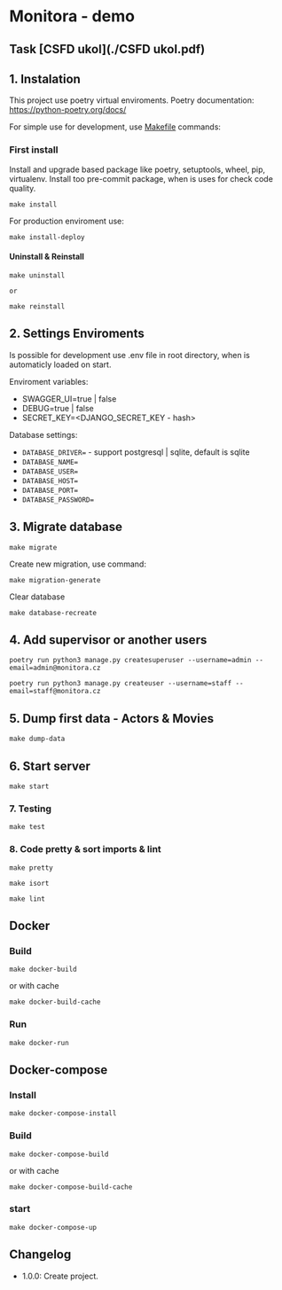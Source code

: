 # Monitora - demo

## Task [CSFD ukol](./CSFD ukol.pdf)


## 1. Instalation
This project use poetry virtual enviroments. Poetry documentation: https://python-poetry.org/docs/

For simple use for development, use [Makefile](./Makefile) commands:

### First install
Install and upgrade based package like poetry, setuptools, wheel, pip, virtualenv.
Install too pre-commit package, when is uses for check code quality.

```
make install
```

For production enviroment use:
```
make install-deploy
```

#### Uninstall & Reinstall
```
make uninstall

or

make reinstall
```

## 2. Settings Enviroments
Is possible for development use .env file in root directory, when is automaticly loaded on start.

Enviroment variables:
* SWAGGER_UI=true | false
* DEBUG=true | false
* SECRET_KEY=<DJANGO_SECRET_KEY - hash>

Database settings:
* `DATABASE_DRIVER=` - support postgresql | sqlite, default is sqlite
* `DATABASE_NAME=`
* `DATABASE_USER=`
* `DATABASE_HOST=`
* `DATABASE_PORT=`
* `DATABASE_PASSWORD=`



## 3. Migrate database
```
make migrate
```

Create new migration, use command:
```
make migration-generate
```

Clear database
```
make database-recreate
```

## 4. Add supervisor or another users
```
poetry run python3 manage.py createsuperuser --username=admin --email=admin@monitora.cz

poetry run python3 manage.py createuser --username=staff --email=staff@monitora.cz
```
## 5. Dump first data - Actors & Movies
```
make dump-data
```

## 6. Start server
```
make start
```

### 7. Testing
```
make test
```

### 8. Code pretty & sort imports & lint
```
make pretty

make isort

make lint
```

## Docker

### Build
```
make docker-build
```
or with cache
```
make docker-build-cache
```
### Run
```
make docker-run
```

## Docker-compose

### Install
```
make docker-compose-install
```
### Build
```
make docker-compose-build
```
or with cache
```
make docker-compose-build-cache
```
### start
```
make docker-compose-up
```

## Changelog
- 1.0.0: Create project.
